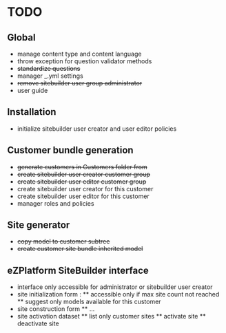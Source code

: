 # TODO

## Global

* manage content type and content language
* throw exception for question validator methods
* <s>standardize questions</s>
* manager _<env>.yml settings
* <s>remove sitebuilder user group administrator</s>
* user guide

## Installation

* initialize sitebuilder user creator and user editor policies

## Customer bundle generation 

* <s>generate customers in Customers folder from</s>
* <s>create sitebuilder user creator customer group</s>
* <s>create sitebuilder user editor customer group</s>
* create sitebuilder user creator for this customer
* create sitebuilder user editor for this customer
* manager roles and policies

## Site generator

* <s>copy model to customer subtree</s>
* <s>create customer site bundle inherited model</s>

## eZPlatform  SiteBuilder interface

* interface only accessible for administrator or sitebuilder user creator
* site initialization form :
** accessible only if max site count not reached
** suggest only models available for this customer
* site construction form
** ...
* site activation dataset
** list only customer sites
** activate site
** deactivate site


